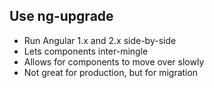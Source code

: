 ## Use ng-upgrade
- Run Angular 1.x and 2.x side-by-side <!-- .element: class="fragment" -->
- Lets components inter-mingle <!-- .element: class="fragment" -->
- Allows for components to move over slowly <!-- .element: class="fragment" -->
- Not great for production, but for migration <!-- .element: class="fragment" -->